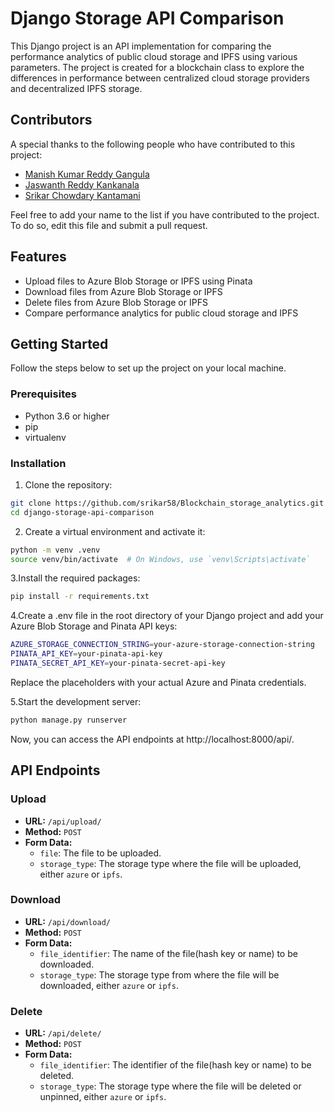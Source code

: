 # Django Storage API Comparison

This Django project is an API implementation for comparing the performance analytics of public cloud storage and IPFS using various parameters. The project is created for a blockchain class to explore the differences in performance between centralized cloud storage providers and decentralized IPFS storage.

## Contributors

A special thanks to the following people who have contributed to this project:

- [Manish Kumar Reddy Gangula](https://github.com/manish0490)
- [Jaswanth Reddy Kankanala](https://github.com/jaswanth-reddy)
- [Srikar Chowdary Kantamani](https://github.com/srikar58)

Feel free to add your name to the list if you have contributed to the project. To do so, edit this file and submit a pull request.



## Features

- Upload files to Azure Blob Storage or IPFS using Pinata
- Download files from Azure Blob Storage or IPFS
- Delete files from Azure Blob Storage or IPFS
- Compare performance analytics for public cloud storage and IPFS

## Getting Started

Follow the steps below to set up the project on your local machine.

### Prerequisites

- Python 3.6 or higher
- pip
- virtualenv

### Installation

1. Clone the repository:

```bash
git clone https://github.com/srikar58/Blockchain_storage_analytics.git
cd django-storage-api-comparison
```

2. Create a virtual environment and activate it:
```bash
python -m venv .venv
source venv/bin/activate  # On Windows, use `venv\Scripts\activate`
```

3.Install the required packages:
```bash
pip install -r requirements.txt
```

4.Create a .env file in the root directory of your Django project and add your Azure Blob Storage and Pinata API keys:
```bash
AZURE_STORAGE_CONNECTION_STRING=your-azure-storage-connection-string
PINATA_API_KEY=your-pinata-api-key
PINATA_SECRET_API_KEY=your-pinata-secret-api-key
```

Replace the placeholders with your actual Azure and Pinata credentials.

5.Start the development server:
```bash
python manage.py runserver
```

Now, you can access the API endpoints at http://localhost:8000/api/.

## API Endpoints

### Upload

- **URL:** `/api/upload/`
- **Method:** `POST`
- **Form Data:**
  - `file`: The file to be uploaded.
  - `storage_type`: The storage type where the file will be uploaded, either `azure` or `ipfs`.

### Download

- **URL:** `/api/download/`
- **Method:** `POST`
- **Form Data:**
  - `file_identifier`: The name of the file(hash key or name) to be downloaded.
  - `storage_type`: The storage type from where the file will be downloaded, either `azure` or `ipfs`.

### Delete

- **URL:** `/api/delete/`
- **Method:** `POST`
- **Form Data:**
  - `file_identifier`: The identifier of the file(hash key or name) to be deleted.
  - `storage_type`: The storage type where the file will be deleted or unpinned, either `azure` or `ipfs`.

